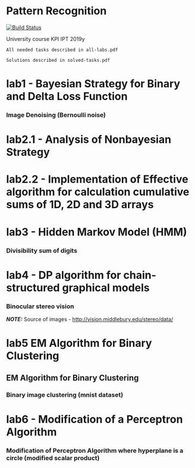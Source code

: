 # Pattern Recognition
[![Build Status](https://travis-ci.com/Ruslan3584/Pattern_recognition.svg?token=j9Kqn8jNSznud7EAtsqm&branch=master)](https://travis-ci.com/Ruslan3584/Pattern_recognition)

University course KPI IPT 2019y

`All needed tasks described in all-labs.pdf`

`Solutions described in solved-tasks.pdf`


# lab1 - Bayesian Strategy for Binary and Delta Loss Function
### Image Denoising (Bernoulli noise)
# lab2.1 - Analysis of Nonbayesian Strategy
# lab2.2 - Implementation of Effective algorithm for calculation cumulative sums of 1D, 2D and 3D arrays


# lab3 - Hidden Markov Model (HMM)
### Divisibility sum of digits 
# lab4 - DP algorithm for chain-structured graphical models
### Binocular stereo vision
**_NOTE:_**  Source of images - http://vision.middlebury.edu/stereo/data/
# lab5 EM Algorithm for Binary Clustering
## EM Algorithm for Binary Clustering
### Binary image clustering (mnist dataset)

# lab6 - Modification of a Perceptron Algorithm
### Modification of Perceptron Algorithm where hyperplane is a circle (modified scalar product)
